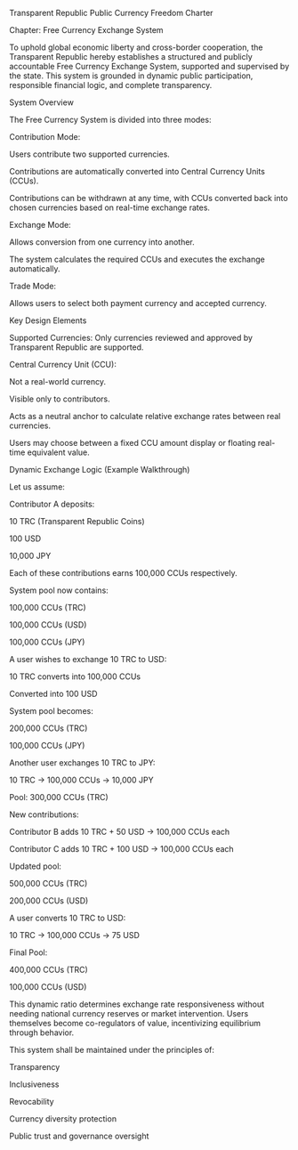Transparent Republic Public Currency Freedom Charter

Chapter: Free Currency Exchange System

To uphold global economic liberty and cross-border cooperation, the Transparent Republic hereby establishes a structured and publicly accountable Free Currency Exchange System, supported and supervised by the state. This system is grounded in dynamic public participation, responsible financial logic, and complete transparency.

System Overview

The Free Currency System is divided into three modes:

Contribution Mode:

Users contribute two supported currencies.

Contributions are automatically converted into Central Currency Units (CCUs).

Contributions can be withdrawn at any time, with CCUs converted back into chosen currencies based on real-time exchange rates.

Exchange Mode:

Allows conversion from one currency into another.

The system calculates the required CCUs and executes the exchange automatically.

Trade Mode:

Allows users to select both payment currency and accepted currency.

Key Design Elements

Supported Currencies: Only currencies reviewed and approved by Transparent Republic are supported.

Central Currency Unit (CCU):

Not a real-world currency.

Visible only to contributors.

Acts as a neutral anchor to calculate relative exchange rates between real currencies.

Users may choose between a fixed CCU amount display or floating real-time equivalent value.

Dynamic Exchange Logic (Example Walkthrough)

Let us assume:

Contributor A deposits:

10 TRC (Transparent Republic Coins)

100 USD

10,000 JPY

Each of these contributions earns 100,000 CCUs respectively.

System pool now contains:

100,000 CCUs (TRC)

100,000 CCUs (USD)

100,000 CCUs (JPY)

A user wishes to exchange 10 TRC to USD:

10 TRC converts into 100,000 CCUs

Converted into 100 USD

System pool becomes:

200,000 CCUs (TRC)

100,000 CCUs (JPY)

Another user exchanges 10 TRC to JPY:

10 TRC → 100,000 CCUs → 10,000 JPY

Pool: 300,000 CCUs (TRC)

New contributions:

Contributor B adds 10 TRC + 50 USD → 100,000 CCUs each

Contributor C adds 10 TRC + 100 USD → 100,000 CCUs each

Updated pool:

500,000 CCUs (TRC)

200,000 CCUs (USD)

A user converts 10 TRC to USD:

10 TRC → 100,000 CCUs → 75 USD

Final Pool:

400,000 CCUs (TRC)

100,000 CCUs (USD)

This dynamic ratio determines exchange rate responsiveness without needing national currency reserves or market intervention. Users themselves become co-regulators of value, incentivizing equilibrium through behavior.

This system shall be maintained under the principles of:

Transparency

Inclusiveness

Revocability

Currency diversity protection

Public trust and governance oversight

